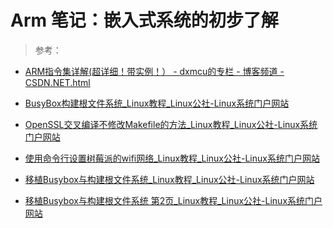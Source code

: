 <link href="../../../css/style.css" rel="stylesheet" type="text/css" />

# Arm 笔记：嵌入式系统的初步了解

> 参考：

+ [ARM指令集详解(超详细！带实例！） - dxmcu的专栏 - 博客频道 - CSDN.NET.html](http://blog.csdn.net/dddxxxx/article/details/47130545)

+ [BusyBox构建根文件系统_Linux教程_Linux公社-Linux系统门户网站](http://www.linuxidc.com/Linux/2015-08/121320.htm)

+ [OpenSSL交叉编译不修改Makefile的方法_Linux教程_Linux公社-Linux系统门户网站](http://www.linuxidc.com/Linux/2016-04/129775.htm)

+ [使用命令行设置树莓派的wifi网络_Linux教程_Linux公社-Linux系统门户网站](http://www.linuxidc.com/Linux/2014-10/107546.htm)

+ [移植Busybox与构建根文件系统_Linux教程_Linux公社-Linux系统门户网站](http://www.linuxidc.com/Linux/2011-10/44886.htm)

+ [移植Busybox与构建根文件系统 第2页_Linux教程_Linux公社-Linux系统门户网站](http://www.linuxidc.com/Linux/2011-10/44886p2.htm)

